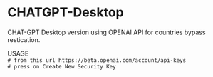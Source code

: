 # CHATGPT-Desktop


CHAT-GPT Desktop version using OPENAI API for countries bypass restication.

<head> USAGE </head>
<code>
# from this url https://beta.openai.com/account/api-keys 
# press on Create New Security Key
</code>
